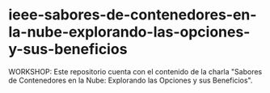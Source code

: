 # ieee-sabores-de-contenedores-en-la-nube-explorando-las-opciones-y-sus-beneficios
WORKSHOP: Este repositorio cuenta con el contenido de la charla "Sabores de Contenedores en la Nube: Explorando las Opciones y sus Beneficios".
